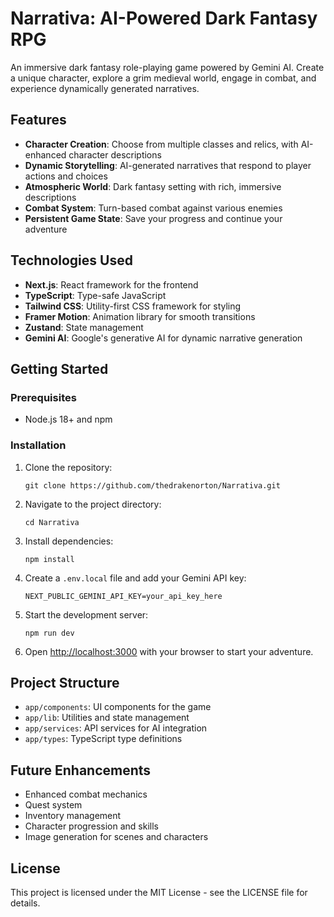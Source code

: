 # Narrativa: AI-Powered Dark Fantasy RPG

An immersive dark fantasy role-playing game powered by Gemini AI. Create a unique character, explore a grim medieval world, engage in combat, and experience dynamically generated narratives.

## Features

- **Character Creation**: Choose from multiple classes and relics, with AI-enhanced character descriptions
- **Dynamic Storytelling**: AI-generated narratives that respond to player actions and choices
- **Atmospheric World**: Dark fantasy setting with rich, immersive descriptions
- **Combat System**: Turn-based combat against various enemies
- **Persistent Game State**: Save your progress and continue your adventure

## Technologies Used

- **Next.js**: React framework for the frontend
- **TypeScript**: Type-safe JavaScript
- **Tailwind CSS**: Utility-first CSS framework for styling
- **Framer Motion**: Animation library for smooth transitions
- **Zustand**: State management
- **Gemini AI**: Google's generative AI for dynamic narrative generation

## Getting Started

### Prerequisites

- Node.js 18+ and npm

### Installation

1. Clone the repository:
   ```
   git clone https://github.com/thedrakenorton/Narrativa.git
   ```

2. Navigate to the project directory:
   ```
   cd Narrativa
   ```

3. Install dependencies:
   ```
   npm install
   ```

4. Create a `.env.local` file and add your Gemini API key:
   ```
   NEXT_PUBLIC_GEMINI_API_KEY=your_api_key_here
   ```

5. Start the development server:
   ```
   npm run dev
   ```

6. Open [http://localhost:3000](http://localhost:3000) with your browser to start your adventure.

## Project Structure

- `app/components`: UI components for the game
- `app/lib`: Utilities and state management
- `app/services`: API services for AI integration
- `app/types`: TypeScript type definitions

## Future Enhancements

- Enhanced combat mechanics
- Quest system
- Inventory management
- Character progression and skills
- Image generation for scenes and characters

## License

This project is licensed under the MIT License - see the LICENSE file for details.

